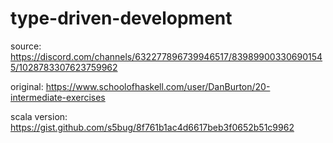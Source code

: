 # type-driven-development

source: https://discord.com/channels/632277896739946517/839899003306901545/1028783307623759962

original: https://www.schoolofhaskell.com/user/DanBurton/20-intermediate-exercises

scala version: https://gist.github.com/s5bug/8f761b1ac4d6617beb3f0652b51c9962
